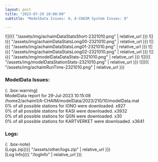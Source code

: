 ```yaml
---
layout: post
title: "2023-07-29 10:00:00"
subtitle: "ModelData Issues: 4; A-CHAIM System Issues: 0"

---
```


![]({{ "/assets/img/achaimDataStatsShort-2321010.png" | relative_url }})
![]({{ "/assets/img/achaimDataStatsLong00-2321010.png" | relative_url }})
![]({{ "/assets/img/achaimDataStatsLong01-2321010.png" | relative_url }})
![]({{ "/assets/img/achaimDataStatsLong02-2321010.png" | relative_url }})
![]({{ "/assets/img/modelDataDataStats-2321010.png" | relative_url }})
![]({{ "/assets/img/modelDataStationStats-2321010.png" | relative_url }})
![]({{ "/assets/img/achaimRunTime-2321010.png" | relative_url }})


### ModelData Issues:  
  
{: .box-warning}  
 ModelData report for 29-Jul-2023 10:15:08   
 /home2/achaim1/A-CHAIM/modelData/2023/210/10/modelData.mat   
 0% of all possible stations for IONO were downloaded. x927   
 0% of all possible stations for KASI were downloaded. x3932   
 0% of all possible stations for QGN were downloaded. x30   
 0% of all possible stations for KARTVERKET were downloaded. x3641   
  


### Logs:  
  
{: .box-note}  
[Logs.zip]({{ "/assets/other/logs.zip" | relative_url }})  
[Log Info]({{ "/logInfo" | relative_url }})  
